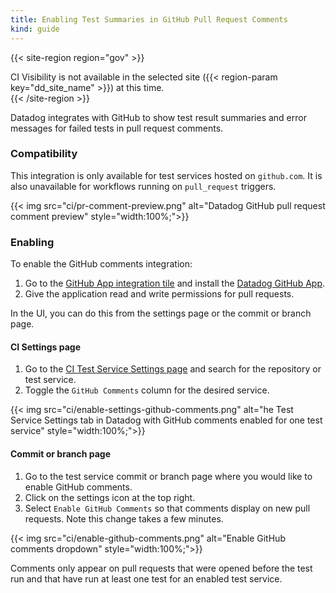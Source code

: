 ```yaml
---
title: Enabling Test Summaries in GitHub Pull Request Comments
kind: guide
---
```


{{< site-region region="gov" >}}
<div class="alert alert-warning">CI Visibility is not available in the selected site ({{< region-param key="dd_site_name" >}}) at this time.</div>
{{< /site-region >}}

Datadog integrates with GitHub to show test result summaries and error messages for failed tests in pull request comments.

### Compatibility
This integration is only available for test services hosted on `github.com`. It is also unavailable for workflows running on `pull_request` triggers.

{{< img src="ci/pr-comment-preview.png" alt="Datadog GitHub pull request comment preview" style="width:100%;">}}

### Enabling
To enable the GitHub comments integration:

1. Go to the [GitHub App integration tile][2] and install the [Datadog GitHub App][1].
2. Give the application read and write permissions for pull requests.

In the UI, you can do this from the settings page or the commit or branch page.

#### CI Settings page

1. Go to the [CI Test Service Settings page][3] and search for the repository or test service.
2. Toggle the `GitHub Comments` column for the desired service.

{{< img src="ci/enable-settings-github-comments.png" alt="he Test Service Settings tab in Datadog with GitHub comments enabled for one test service" style="width:100%;">}}

#### Commit or branch page

1. Go to the test service commit or branch page where you would like to enable GitHub comments.
2. Click on the settings icon at the top right.
3. Select `Enable GitHub Comments` so that comments display on new pull requests. Note this change takes a few minutes.

{{< img src="ci/enable-github-comments.png" alt="Enable GitHub comments dropdown" style="width:100%;">}}

Comments only appear on pull requests that were opened before the test run and that have run at least one test for an enabled test service.

[1]: /integrations/github_apps/
[2]: https://app.datadoghq.com/integrations/github-apps
[3]: https://app.datadoghq.com/ci/settings/test-service
